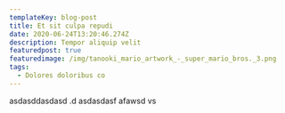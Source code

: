 ```yaml
---
templateKey: blog-post
title: Et sit culpa repudi
date: 2020-06-24T13:20:46.274Z
description: Tempor aliquip velit
featuredpost: true
featuredimage: /img/tanooki_mario_artwork_-_super_mario_bros._3.png
tags:
  - Dolores doloribus co
---
```

asdasddasdasd .d asdasdasf afawsd vs